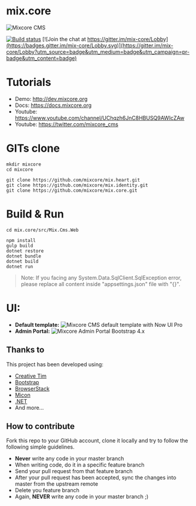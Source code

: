 # mix.core

![Mixcore CMS](https://github.com/mixcore/mix.core/blob/master/assets/mixcore.png?raw=true "What is Mixcore CMS?")

[![Build status](https://ci.appveyor.com/api/projects/status/8o02frivdxa0dgpl/branch/master?svg=true)](https://ci.appveyor.com/project/Smilefounder/mix-core/branch/master) [![Join the chat at https://gitter.im/mix-core/Lobby](https://badges.gitter.im/mix-core/Lobby.svg)](https://gitter.im/mix-core/Lobby?utm_source=badge&utm_medium=badge&utm_campaign=pr-badge&utm_content=badge)

# Tutorials
- Demo: http://dev.mixcore.org
- Docs: https://docs.mixcore.org
- Youtube: https://www.youtube.com/channel/UChqzh6JnC8HBUSQ9AWIcZAw
- Youtube: https://twitter.com/mixcore_cms

# GITs clone

```
mkdir mixcore
cd mixcore

git clone https://github.com/mixcore/mix.heart.git
git clone https://github.com/mixcore/mix.identity.git
git clone https://github.com/mixcore/mix.core.git
```

# Build & Run

```
cd mix.core/src/Mix.Cms.Web

npm install
gulp build
dotnet restore
dotnet bundle
dotnet build
dotnet run
```

> Note: If you facing any System.Data.SqlClient.SqlException error, please replace all content inside "appsettings.json" file with "{}".

# UI:  
  - **Default template:**
![Mixcore CMS default template with Now UI Pro](https://github.com/mixcore/mix.core/blob/master/assets/front-end.jpg?raw=true "Mixcore CMS default template with Now UI Pro")
  - **Admin Portal:**
![Mixcore Admin Portal Bootstrap 4.x](https://github.com/mixcore/mix.core/blob/master/assets/admin-portal.jpg?raw=true "Mixcore CMS Admin Portal Bootstrap 4")

## Thanks to

This project has been developed using:
* [Creative Tim](https://www.creative-tim.com/)
* [Bootstrap](https://getbootstrap.com/)
* [BrowserStack](https://www.browserstack.com/)
* [Micon](http://xtoolkit.github.io/Micon/icons/)
* [.NET](https://www.microsoft.com/net/core)
* And more...

## How to contribute

Fork this repo to your GitHub account, clone it locally and try to follow
the following simple guidelines.

* **Never** write any code in your master branch
* When writing code, do it in a specific feature branch
* Send your pull request from that feature branch
* After your pull request has been accepted, sync the changes into master from the upstream remote
* Delete you feature branch
* Again, **NEVER** write any code in your master branch ;)
